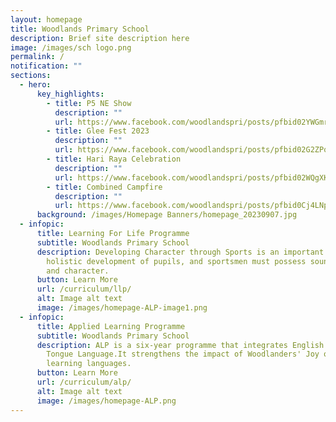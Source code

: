 ```yaml
---
layout: homepage
title: Woodlands Primary School
description: Brief site description here
image: /images/sch logo.png
permalink: /
notification: ""
sections:
  - hero:
      key_highlights:
        - title: P5 NE Show
          description: ""
          url: https://www.facebook.com/woodlandspri/posts/pfbid02YWGmrQ99p2NaFMsQkWXpJF7QeD6Gi2koFYSBtrGWwpamRNb8CkCVs5NMgqV7TQNkl
        - title: Glee Fest 2023
          description: ""
          url: https://www.facebook.com/woodlandspri/posts/pfbid02G2ZPq9nfauq5FAiwPGHSbRX234y9rDE3U9Hj9sbnMqLYxUMcCBrFXC3TQCpneTeZl
        - title: Hari Raya Celebration
          description: ""
          url: https://www.facebook.com/woodlandspri/posts/pfbid02WQgXKxddTT5LKjvpH1x3nYvcp57Gknjt2Gh2EeCCD42vkJFAfg6viQMcFgVbRqWcl
        - title: Combined Campfire
          description: ""
          url: https://www.facebook.com/woodlandspri/posts/pfbid0Cj4LNpZWvRZFrzXsaEfdF3JhVBQWHLHLe6g1WzP7sJWmH5qqPatTnU8bUMJGcsNLl
      background: /images/Homepage Banners/homepage_20230907.jpg
  - infopic:
      title: Learning For Life Programme
      subtitle: Woodlands Primary School
      description: Developing Character through Sports is an important component of
        holistic development of pupils, and sportsmen must possess sound values
        and character.
      button: Learn More
      url: /curriculum/llp/
      alt: Image alt text
      image: /images/homepage-ALP-image1.png
  - infopic:
      title: Applied Learning Programme
      subtitle: Woodlands Primary School
      description: ALP is a six-year programme that integrates English and Mother
        Tongue Language.It strengthens the impact of Woodlanders' Joy of
        learning languages.
      button: Learn More
      url: /curriculum/alp/
      alt: Image alt text
      image: /images/homepage-ALP.png
---
```

